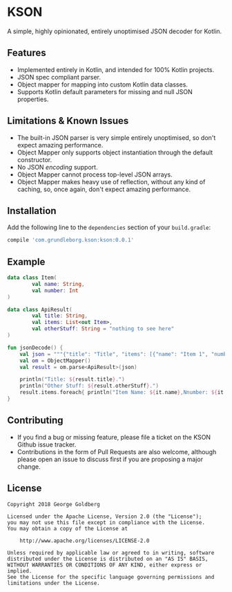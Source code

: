 KSON
====

A simple, highly opinionated, entirely unoptimised JSON decoder for Kotlin.

Features
--------

* Implemented entirely in Kotlin, and intended for 100% Kotlin projects.
* JSON spec compliant parser.
* Object mapper for mapping into custom Kotlin data classes.
* Supports Kotlin default parameters for missing and null JSON properties.

Limitations & Known Issues
--------------------------

* The built-in JSON parser is very simple entirely unoptimised, so don't expect amazing performance.
* Object Mapper only supports object instantiation through the default constructor.
* No JSON *encoding* support.
* Object Mapper cannot process top-level JSON arrays.
* Object Mapper makes heavy use of reflection, without any kind of caching, so, once again, don't expect amazing performance. 


Installation
------------

Add the following line to the `dependencies` section of your `build.gradle`:

```groovy
compile 'com.grundleborg.kson:kson:0.0.1'
```


Example
-------

```kotlin
data class Item(
        val name: String,
        val number: Int
)

data class ApiResult(
        val title: String,
        val items: List<out Item>,
        val otherStuff: String = "nothing to see here"
)

fun jsonDecode() {
    val json = """{"title": "Title", "items": [{"name": "Item 1", "number": 1},{"name": "Item 2", "number": 2}]}"""
    val om = ObjectMapper()
    val result = om.parse<ApiResult>(json)

    println("Title: ${result.title}.")
    println("Other Stuff: ${result.otherStuff}.")
    result.items.foreach{ println("Item Name: ${it.name},Nnumber: ${it.number}.")}
}
```

Contributing
------------

* If you find a bug or missing feature, please file a ticket on the KSON Github issue tracker.
* Contributions in the form of Pull Requests are also welcome, although please open an issue to discuss first if you are proposing a major change.

License
-------

```
Copyright 2018 George Goldberg

Licensed under the Apache License, Version 2.0 (the "License");
you may not use this file except in compliance with the License.
You may obtain a copy of the License at

    http://www.apache.org/licenses/LICENSE-2.0

Unless required by applicable law or agreed to in writing, software
distributed under the License is distributed on an "AS IS" BASIS,
WITHOUT WARRANTIES OR CONDITIONS OF ANY KIND, either express or implied.
See the License for the specific language governing permissions and
limitations under the License.
```